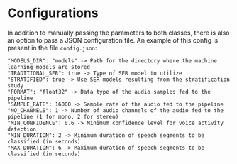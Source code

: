 # Configurations

In addition to manually passing the parameters to both classes, there is also an option to pass a JSON configuration file. An example of this config is present in the file `config.json`:

    "MODELS_DIR": "models" -> Path for the directory where the machine learning models are stored
    "TRADITIONAL_SER": true -> Type of SER model to utilize
    "STRATIFIED": true -> Use SER models resulting from the stratification study
    "FORMAT": "float32" -> Data type of the audio samples fed to the pipeline
    "SAMPLE_RATE": 16000 -> Sample rate of the audio fed to the pipeline
    "NO_CHANNELS": 1 -> Number of audio channels of the audio fed to the pipeline (1 for mono, 2 for stereo)
    "MIN_CONFIDENCE": 0.6 -> Minimum confidence level for voice activity detection
    "MIN_DURATION": 2 -> Minimum duration of speech segments to be classified (in seconds)
    "MAX_DURATION": 6 -> Maximum duration of speech segments to be classified (in seconds)
